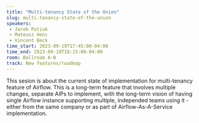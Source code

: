 ```yaml
---
title: "Multi-tenancy State of the Union"
slug: multi-tenancy-state-of-the-union
speakers:
 - Jarek Potiuk
 - Mateusz Henc
 - Vincent Beck
time_start: 2023-09-19T17:45:00-04:00
time_end: 2023-09-19T18:15:00-04:00
room: Ballroom A-B
track: New features/roadmap
---
```


This sesion is about the current state of implementation for multi-tenancy feature of Airflow. This is a long-term feature that involves multiple changes, separate AIPs to implement, with the long-term vision of having single Airflow instance supporting multiple, independed teams using it - either from the same company or as part of Airflow-As-A-Service implementation.